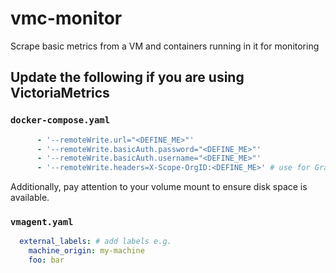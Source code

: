 # vmc-monitor
Scrape basic metrics from a VM and containers running in it for monitoring

## Update the following if you are using VictoriaMetrics

### `docker-compose.yaml`
```yaml
      - '--remoteWrite.url="<DEFINE_ME>"'
      - '--remoteWrite.basicAuth.password="<DEFINE_ME>"'
      - '--remoteWrite.basicAuth.username="<DEFINE_ME>"'
      - '--remoteWrite.headers=X-Scope-OrgID:<DEFINE_ME>' # use for Grafana Mimir
```

Additionally, pay attention to your volume mount to ensure disk space is available.

### `vmagent.yaml`
```yaml
  external_labels: # add labels e.g.
    machine_origin: my-machine
    foo: bar
```
